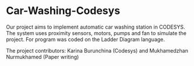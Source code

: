 # Car-Washing-Codesys
Our project aims to implement automatic car washing station in CODESYS. The system uses proximity sensors, motors, pumps and fan to simulate the project. For program was coded on the Ladder Diagram language.

The project contributors: Karina Burunchina (Codesys) and Mukhamedzhan Nurmukhamed (Paper writing)
